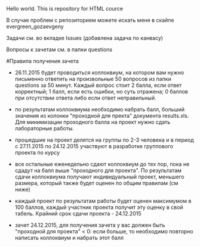 Hello world. This is repository for HTML cource

В случае проблем с репозиторием можете искать меня в скайпе evergreen_gozaevgeny

Задачи см. во вкладке Issues (добавлена задача по канвасу)

Вопросы к зачетам см. в папки questions

#Правила получения зачета

- 26.11.2015 будет проводиться коллоквиум, на котором вам нужно письменно ответить на произвольные 50 вопросов из папки questions за 50 минут. Каждый вопрос стоит 2 балла, если ответ корректный; 1 балл, если есть ошибки, но суть отражена; 0 баллов при отсутствии ответа либо если ответ неправильный.

- по результатам коллоквиума необходимо набрать балл, больший значения из колонки "проходной для пректа" документа results.xls. Для минимизации проходного балла на проект нужно сдать лабораторные работы.

- прошедшие на проект делятся на группы по 2-3 человека и в период с 27.11.2015 по 24.12.2015 участвуют в разработке группового проекта по курсу

- все остальные еженедельно сдают коллоквиум до тех пор, пока не сдадут на балл выше "проходного для проекта". По результатам сдачи коллоквиума получают индивидуальный проект, меньшего размера, который также будет оценен по общим правилам (см ниже)

- каждый проект по результатам работы будет оценен максимумом в 100 баллов, каждый участник проекта получит эту оценку в свой табель. Крайний срок сдачи проекта - 24.12.2015

- зачет 24.12.2015, для получения зачета у вас должен быть "проходной для проекта" < 0: если больше, то необходимо повторно написать коллоквиум и набрать этот балл
